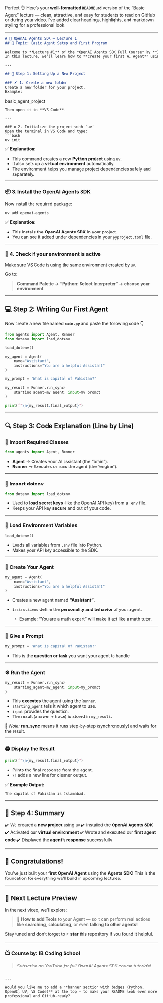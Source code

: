 Perfect 👌 Here’s your **well-formatted `README.md`** version of the “Basic Agent” lecture — clean, attractive, and easy for students to read on GitHub or during your video.
I’ve added clear headings, highlights, and markdown styling for a professional look.

---

```markdown
# 🧠 OpenAI Agents SDK — Lecture 1  
## 🎯 Topic: Basic Agent Setup and First Program

Welcome to **Lecture #1** of the *OpenAI Agents SDK Full Course* by **IB Coding School**!  
In this lecture, we’ll learn how to **create your first AI Agent** using the **OpenAI Agents SDK** — step by step in a simple and easy way.

---

## 📂 Step 1: Setting Up a New Project

### 🪶 1. Create a new folder
Create a new folder for your project.  
Example:
```

basic_agent_project

````
Then open it in **VS Code**.

---

### ⚙️ 2. Initialize the project with `uv`
Open the terminal in VS Code and type:
```bash
uv init
````

✅ **Explanation:**

* This command creates a new **Python project** using `uv`.
* It also sets up a **virtual environment** automatically.
* The environment helps you manage project dependencies safely and separately.

---

### 📦 3. Install the OpenAI Agents SDK

Now install the required package:

```bash
uv add openai-agents
```

✅ **Explanation:**

* This installs the **OpenAI Agents SDK** in your project.
* You can see it added under dependencies in your `pyproject.toml` file.

---

### 🧩 4. Check if your environment is active

Make sure VS Code is using the same environment created by `uv`.

Go to:

> **Command Palette → “Python: Select Interpreter” → choose your environment**

---

## 💻 Step 2: Writing Our First Agent

Now create a new file named **`main.py`** and paste the following code 👇

```python
from agents import Agent, Runner
from dotenv import load_dotenv

load_dotenv()

my_agent = Agent(
    name="Assistant",
    instructions="You are a helpful Assistant"
)

my_prompt = "What is capital of Pakistan?"

my_result = Runner.run_sync(
    starting_agent=my_agent, input=my_prompt
)

print(f"\n{my_result.final_output}")
```

---

## 🔍 Step 3: Code Explanation (Line by Line)

### 🧩 Import Required Classes

```python
from agents import Agent, Runner
```

* **Agent** → Creates your AI assistant (the “brain”).
* **Runner** → Executes or runs the agent (the “engine”).

---

### 🔐 Import dotenv

```python
from dotenv import load_dotenv
```

* Used to **load secret keys** (like the OpenAI API key) from a `.env` file.
* Keeps your API key **secure** and out of your code.

---

### 📜 Load Environment Variables

```python
load_dotenv()
```

* Loads all variables from `.env` file into Python.
* Makes your API key accessible to the SDK.

---

### 🧠 Create Your Agent

```python
my_agent = Agent(
    name="Assistant",
    instructions="You are a helpful Assistant"
)
```

* Creates a new agent named **“Assistant”**.
* `instructions` define the **personality and behavior** of your agent.

  * Example: “You are a math expert” will make it act like a math tutor.

---

### 💬 Give a Prompt

```python
my_prompt = "What is capital of Pakistan?"
```

* This is the **question or task** you want your agent to handle.

---

### ⚙️ Run the Agent

```python
my_result = Runner.run_sync(
    starting_agent=my_agent, input=my_prompt
)
```

* This **executes** the agent using the `Runner`.
* `starting_agent` tells it which agent to use.
* `input` provides the question.
* The result (answer + trace) is stored in `my_result`.

🧩 *Note:*
**run_sync** means it runs step-by-step (synchronously) and waits for the result.

---

### 🖨️ Display the Result

```python
print(f"\n{my_result.final_output}")
```

* Prints the final response from the agent.
* `\n` adds a new line for cleaner output.

✅ **Example Output:**

```
The capital of Pakistan is Islamabad.
```

---

## 🧾 Step 4: Summary

✔️ We created a **new project** using `uv`
✔️ Installed the **OpenAI Agents SDK**
✔️ Activated our **virtual environment**
✔️ Wrote and executed our **first agent code**
✔️ Displayed the **agent’s response** successfully

---

## 🎉 Congratulations!

You’ve just built your **first OpenAI Agent** using the **Agents SDK**!
This is the foundation for everything we’ll build in upcoming lectures.

---

## 🚀 Next Lecture Preview

In the next video, we’ll explore:

> 🧩 **How to add Tools** to your Agent —
> so it can perform real actions like **searching**, **calculating**, or even **talking to other agents!**

Stay tuned and don’t forget to ⭐ **star** this repository if you found it helpful.

---

### 📺 Course by: **IB Coding School**

> *Subscribe on YouTube for full OpenAI Agents SDK course tutorials!*

```

---

Would you like me to add a **banner section with badges (Python, OpenAI, UV, VS Code)** at the top — to make your README look even more professional and GitHub-ready?
```
